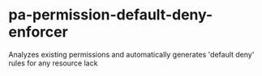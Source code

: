 # pa-permission-default-deny-enforcer
Analyzes existing permissions and automatically generates 'default deny' rules for any resource lack
